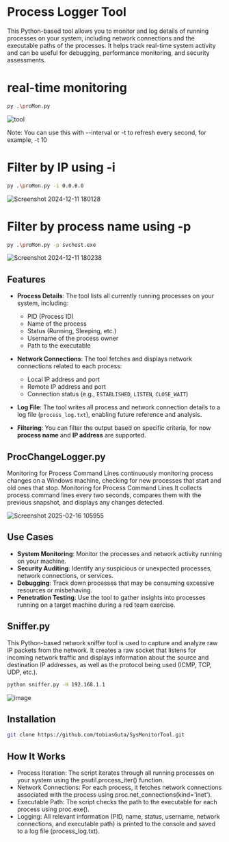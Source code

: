# Process Logger Tool

This Python-based tool allows you to monitor and log details of running processes on your system, including network connections and the executable paths of the processes. It helps track real-time system activity and can be useful for debugging, performance monitoring, and security assessments.

# real-time monitoring

```bash
py .\proMon.py
```
![tool](https://github.com/user-attachments/assets/41853a49-0c0e-4f70-9c46-90b6ffd03845)

Note: You can use this with --interval or -t to refresh every second, for example, -t 10

# Filter by IP using -i
```bash
py .\proMon.py -i 0.0.0.0
```
![Screenshot 2024-12-11 180128](https://github.com/user-attachments/assets/e91bea9f-0c09-4018-ab6b-eda9c8549116)

# Filter by process name using -p
```bash
py .\proMon.py -p svchost.exe
```
![Screenshot 2024-12-11 180238](https://github.com/user-attachments/assets/4644d996-edd6-437f-93fd-5c425656cb5a)

## Features

- **Process Details**: The tool lists all currently running processes on your system, including:
  - PID (Process ID)
  - Name of the process
  - Status (Running, Sleeping, etc.)
  - Username of the process owner
  - Path to the executable

- **Network Connections**: The tool fetches and displays network connections related to each process:
  - Local IP address and port
  - Remote IP address and port
  - Connection status (e.g., `ESTABLISHED`, `LISTEN`, `CLOSE_WAIT`)

- **Log File**: The tool writes all process and network connection details to a log file (`process_log.txt`), enabling future reference and analysis.

- **Filtering**: You can filter the output based on specific criteria, for now **process name** and **IP address** are supported.

## ProcChangeLogger.py
Monitoring for Process Command Lines
continuously monitoring process changes on a Windows machine, checking for new processes that start and old ones that stop. Monitoring for Process Command Lines
It collects process command lines every two seconds, compares them with the previous snapshot, and displays any changes detected.

![Screenshot 2025-02-16 105955](https://github.com/user-attachments/assets/fa58c7dd-8a7c-4abf-92a6-e1fba3be28e1)

## Use Cases

- **System Monitoring**: Monitor the processes and network activity running on your machine.
- **Security Auditing**: Identify any suspicious or unexpected processes, network connections, or services.
- **Debugging**: Track down processes that may be consuming excessive resources or misbehaving.
- **Penetration Testing**: Use the tool to gather insights into processes running on a target machine during a red team exercise.

## Sniffer.py

This Python-based network sniffer tool is used to capture and analyze raw IP packets from the network. It creates a raw socket that listens for incoming network traffic and displays information about the source and destination IP addresses, as well as the protocol being used (ICMP, TCP, UDP, etc.).

```bash
python sniffer.py -H 192.168.1.1
```

![image](https://github.com/user-attachments/assets/9173bd7c-5e25-417b-aa83-613839323ab9)

## Installation

```bash
git clone https://github.com/tobiasGuta/SysMonitorTool.git
```




## How It Works
- Process Iteration: The script iterates through all running processes on your system using the psutil.process_iter() function.
- Network Connections: For each process, it fetches network connections associated with the process using proc.net_connections(kind='inet').
- Executable Path: The script checks the path to the executable for each process using proc.exe().
- Logging: All relevant information (PID, name, status, username, network connections, and executable path) is printed to the console and saved to a log file (process_log.txt).
